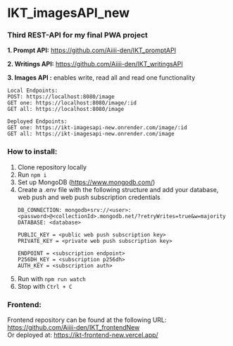 # IKT_imagesAPI_new

### Third REST-API for my final PWA project

__1. Prompt API:__ https://github.com/Aiiii-den/IKT_promptAPI    

__2. Writings API:__ https://github.com/Aiiii-den/IKT_writingsAPI    

__3. Images API :__ enables write, read all and read one functionality
```
Local Endpoints:
POST: https://localhost:8080/image
GET one: https://localhost:8080/image/:id
GET all: https://localhost:8080/image
```
```
Deployed Endpoints:
GET one: https://ikt-imagesapi-new.onrender.com/image/:id
GET all: https://ikt-imagesapi-new.onrender.com/image
```


### How to install:
1. Clone repository locally
2. Run `npm i`
3. Set up MongoDB (https://www.mongodb.com/)
4. Create a .env file with the following structure and add your database, web push and web push subscription credentials
    ``` .env
   DB_CONNECTION: mongodb+srv://<user>:<password>@<collectionId>.mongodb.net/?retryWrites=true&w=majority
   DATABASE: <database>
   
   PUBLIC_KEY = <public web push subscription key>
   PRIVATE_KEY = <private web push subscription key>
   
   ENDPOINT = <subscription endpoint>
   P256DH_KEY = <subscription p256dh>
   AUTH_KEY = <subscription auth>
   ```
5. Run with `npm run watch`  
6. Stop with `Ctrl + C`


### Frontend:
Frontend repository can be found at the following URL: https://github.com/Aiiii-den/IKT_frontendNew  
Or deployed at: https://ikt-frontend-new.vercel.app/
